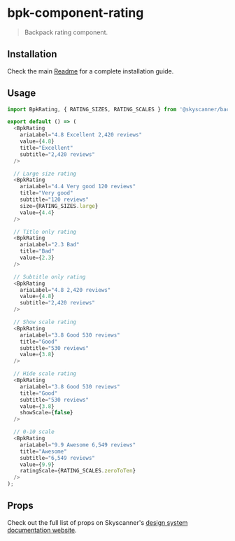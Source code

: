 # bpk-component-rating

> Backpack rating component.

## Installation

Check the main [Readme](https://github.com/skyscanner/backpack#usage) for a complete installation guide.

## Usage

```js
import BpkRating, { RATING_SIZES, RATING_SCALES } from '@skyscanner/backpack-web/bpk-component-rating';

export default () => (
  <BpkRating
    ariaLabel="4.8 Excellent 2,420 reviews"
    value={4.8}
    title="Excellent"
    subtitle="2,420 reviews"
  />

  // Large size rating
  <BpkRating
    ariaLabel="4.4 Very good 120 reviews"
    title="Very good"
    subtitle="120 reviews"
    size={RATING_SIZES.large}
    value={4.4}
  />

  // Title only rating
  <BpkRating
    ariaLabel="2.3 Bad"
    title="Bad"
    value={2.3}
  />

  // Subtitle only rating
  <BpkRating
    ariaLabel="4.8 2,420 reviews"
    value={4.8}
    subtitle="2,420 reviews"
  />

  // Show scale rating
  <BpkRating
    ariaLabel="3.8 Good 530 reviews"
    title="Good"
    subtitle="530 reviews"
    value={3.8}
  />

  // Hide scale rating
  <BpkRating
    ariaLabel="3.8 Good 530 reviews"
    title="Good"
    subtitle="530 reviews"
    value={3.8}
    showScale={false}
  />

  // 0-10 scale
  <BpkRating
    ariaLabel="9.9 Awesome 6,549 reviews"
    title="Awesome"
    subtitle="6,549 reviews"
    value={9.9}
    ratingScale={RATING_SCALES.zeroToTen}
  />
);
```

## Props

Check out the full list of props on Skyscanner's [design system documentation website](https://www.skyscanner.design/latest/components/rating/web-gTX79kJ6#section-props-fb).
